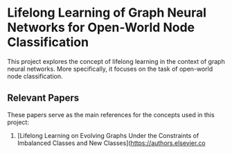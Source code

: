 # Lifelong Learning of Graph Neural Networks for Open-World Node Classification

This project explores the concept of lifelong learning in the context of graph neural networks. More specifically, it focuses on the task of open-world node classification.

## Relevant Papers

These papers serve as the main references for the concepts used in this project:

1. [Lifelong Learning on Evolving Graphs Under the Constraints of Imbalanced Classes and New Classes](https://authors.elsevier.co